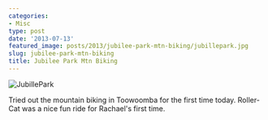 ```yaml
---
categories:
- Misc
type: post
date: '2013-07-13'
featured_image: posts/2013/jubilee-park-mtn-biking/jubillepark.jpg
slug: jubilee-park-mtn-biking
title: Jubilee Park Mtn Biking
---
```


![JubillePark](jubillepark.jpg)

Tried out the mountain biking in Toowoomba for the first time today.
Roller-Cat was a nice fun ride for Rachael's first time.